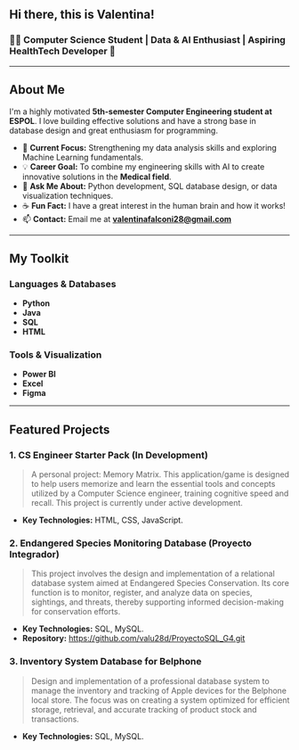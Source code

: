 ## Hi there, this is Valentina!
### 👩‍💻 Computer Science Student | Data & AI Enthusiast | Aspiring HealthTech Developer 🧠

---

## About Me

I'm a highly motivated **5th-semester Computer Engineering student at ESPOL**.  I love building effective solutions and have a strong base in database design and great enthusiasm for programming.

* 🎯 **Current Focus:** Strengthening my data analysis skills and exploring Machine Learning fundamentals. 
* 💡 **Career Goal:** To combine my engineering skills with AI to create innovative solutions in the **Medical field**.
* 💬 **Ask Me About:** Python development, SQL database design, or data visualization techniques.
* ☕ **Fun Fact:** I have a great interest in the human brain and how it works!
* 📫 **Contact:** Email me at **valentinafalconi28@gmail.com**

---

## My Toolkit

### Languages & Databases

* **Python**
* **Java**
* **SQL**
* **HTML**

### Tools & Visualization

* **Power BI**
* **Excel**
* **Figma**

---

## Featured Projects


### 1. CS Engineer Starter Pack (In Development)

> A personal project: Memory Matrix. This application/game is designed to help users memorize and learn the essential tools and concepts utilized by a Computer Science engineer, training cognitive speed and recall. This project is currently under active development.

* **Key Technologies:** HTML, CSS, JavaScript.

### 2. Endangered Species Monitoring Database (Proyecto Integrador)

> This project involves the design and implementation of a relational database system aimed at Endangered Species Conservation. Its core function is to monitor, register, and analyze data on species, sightings, and threats, thereby supporting informed decision-making for conservation efforts.

* **Key Technologies:** SQL, MySQL.
* **Repository:** https://github.com/valu28d/ProyectoSQL_G4.git

### 3. Inventory System Database for Belphone

> Design and implementation of a professional database system to manage the inventory and tracking of Apple devices for the Belphone local store. The focus was on creating a system optimized for efficient storage, retrieval, and accurate tracking of product stock and transactions.

* **Key Technologies:** SQL, MySQL.
